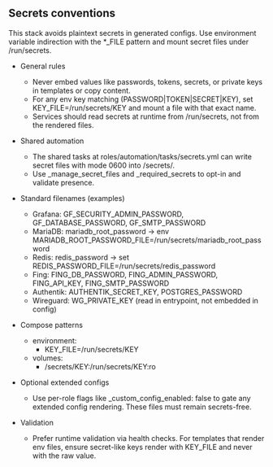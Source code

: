 ## Secrets conventions

This stack avoids plaintext secrets in generated configs. Use environment variable indirection with the *_FILE pattern and mount secret files under /run/secrets.

- General rules
  - Never embed values like passwords, tokens, secrets, or private keys in templates or copy content.
  - For any env key matching (PASSWORD|TOKEN|SECRET|KEY), set KEY_FILE=/run/secrets/KEY and mount a file with that exact name.
  - Services should read secrets at runtime from /run/secrets, not from the rendered files.

- Shared automation
  - The shared tasks at roles/automation/tasks/secrets.yml can write secret files with mode 0600 into <service>/secrets/.
  - Use <role>_manage_secret_files and <role>_required_secrets to opt-in and validate presence.

- Standard filenames (examples)
  - Grafana: GF_SECURITY_ADMIN_PASSWORD, GF_DATABASE_PASSWORD, GF_SMTP_PASSWORD
  - MariaDB: mariadb_root_password → env MARIADB_ROOT_PASSWORD_FILE=/run/secrets/mariadb_root_password
  - Redis: redis_password → set REDIS_PASSWORD_FILE=/run/secrets/redis_password
  - Fing: FING_DB_PASSWORD, FING_ADMIN_PASSWORD, FING_API_KEY, FING_SMTP_PASSWORD
  - Authentik: AUTHENTIK_SECRET_KEY, POSTGRES_PASSWORD
  - Wireguard: WG_PRIVATE_KEY (read in entrypoint, not embedded in config)

- Compose patterns
  - environment:
    - KEY_FILE=/run/secrets/KEY
  - volumes:
    - <service>/secrets/KEY:/run/secrets/KEY:ro

- Optional extended configs
  - Use per-role flags like <role>_custom_config_enabled: false to gate any extended config rendering. These files must remain secrets-free.

- Validation
  - Prefer runtime validation via health checks. For templates that render env files, ensure secret-like keys render with KEY_FILE and never with the raw value.


